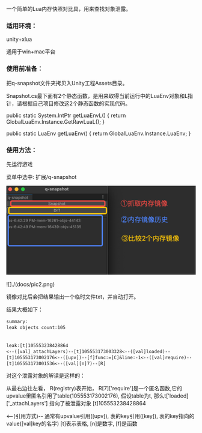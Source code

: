一个简单的Lua内存快照对比具，用来查找对象泄露。

### 适用环境：

unity+xlua

通用于win+mac平台

### 使用前准备：

把q-snapshot文件夹拷贝入Unity工程Assets目录。

Snapshot.cs最下面有2个静态函数，是用来取得当前运行中的LuaEnv对象和L指针，请根据自己项目修改这2个静态函数的实现代码。

public static System.IntPtr getLuaEnvL() {
    return GlobalLuaEnv.Instance.GetRawLuaL();
}

public static LuaEnv getLuaEnv() {
    return GlobalLuaEnv.Instance.LuaEnv;
}



### 使用方法：

先运行游戏

菜单中选中: 扩展/q-snapshot

![](./docs/pic1.png)

![]./(docs/pic2.png)


镜像对比后会把结果输出一个临时文件txt，并自动打开。

结果大概如下：

```
summary:
leak objects count:105


leak:[t]105553238428864
<--([val]_attachLayers)--[t]105553173003328<--([val]loaded)--[t]105553173002176<--([upv])--[f]func:=[C]&line:-1<--([val]require)--[t]105553173001536<--([val][n]7)--[R]
```

对这个泄露对象的解读是这样的：

从最右边往左看， R(registry)表开始，
R[7]['require']是一个匿名函数,它的upvalue里匿名引用了table(105553173002176), 假设table为t,
那么t['loaded]['_attachLayers'] 指向了被泄露对象 [t]105553238428864


<--(引用方式)--  通常有upvalue引用([upv]),  表的key引用([key]), 表的key指向的value([val]key的名字)
[t]表示表格, [n]是数字, [f]是函数




